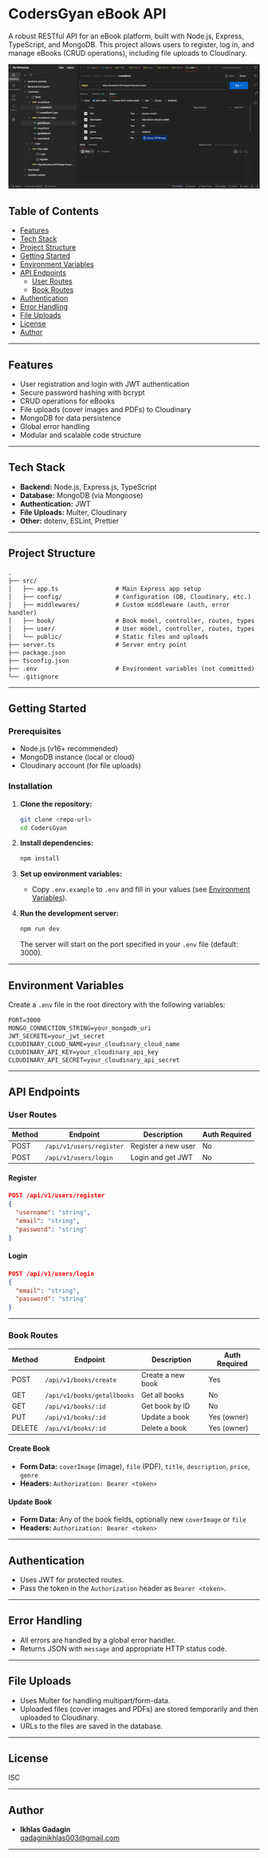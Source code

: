 # CodersGyan eBook API

A robust RESTful API for an eBook platform, built with Node.js, Express, TypeScript, and MongoDB. This project allows users to register, log in, and manage eBooks (CRUD operations), including file uploads to Cloudinary.

![CodersGyan eBook API Demo](./src/assets/onGithub.png)

## Table of Contents

- [Features](#features)
- [Tech Stack](#tech-stack)
- [Project Structure](#project-structure)
- [Getting Started](#getting-started)
- [Environment Variables](#environment-variables)
- [API Endpoints](#api-endpoints)
  - [User Routes](#user-routes)
  - [Book Routes](#book-routes)
- [Authentication](#authentication)
- [Error Handling](#error-handling)
- [File Uploads](#file-uploads)
- [License](#license)
- [Author](#author)

---

## Features

- User registration and login with JWT authentication
- Secure password hashing with bcrypt
- CRUD operations for eBooks
- File uploads (cover images and PDFs) to Cloudinary
- MongoDB for data persistence
- Global error handling
- Modular and scalable code structure

---

## Tech Stack

- **Backend:** Node.js, Express.js, TypeScript
- **Database:** MongoDB (via Mongoose)
- **Authentication:** JWT
- **File Uploads:** Multer, Cloudinary
- **Other:** dotenv, ESLint, Prettier

---

## Project Structure

```
.
├── src/
│   ├── app.ts                # Main Express app setup
│   ├── config/               # Configuration (DB, Cloudinary, etc.)
│   ├── middlewares/          # Custom middleware (auth, error handler)
│   ├── book/                 # Book model, controller, routes, types
│   ├── user/                 # User model, controller, routes, types
│   └── public/               # Static files and uploads
├── server.ts                 # Server entry point
├── package.json
├── tsconfig.json
├── .env                      # Environment variables (not committed)
└── .gitignore
```

---

## Getting Started

### Prerequisites

- Node.js (v16+ recommended)
- MongoDB instance (local or cloud)
- Cloudinary account (for file uploads)

### Installation

1. **Clone the repository:**
   ```bash
   git clone <repo-url>
   cd CodersGyan
   ```

2. **Install dependencies:**
   ```bash
   npm install
   ```

3. **Set up environment variables:**
   - Copy `.env.example` to `.env` and fill in your values (see [Environment Variables](#environment-variables)).

4. **Run the development server:**
   ```bash
   npm run dev
   ```

   The server will start on the port specified in your `.env` file (default: 3000).

---

## Environment Variables

Create a `.env` file in the root directory with the following variables:

```
PORT=3000
MONGO_CONNECTION_STRING=your_mongodb_uri
JWT_SECRETE=your_jwt_secret
CLOUDINARY_CLOUD_NAME=your_cloudinary_cloud_name
CLOUDINARY_API_KEY=your_cloudinary_api_key
CLOUDINARY_API_SECRET=your_cloudinary_api_secret
```

---

## API Endpoints

### User Routes

| Method | Endpoint            | Description           | Auth Required |
|--------|---------------------|----------------------|--------------|
| POST   | `/api/v1/users/register` | Register a new user   | No           |
| POST   | `/api/v1/users/login`    | Login and get JWT     | No           |

#### Register

```json
POST /api/v1/users/register
{
  "username": "string",
  "email": "string",
  "password": "string"
}
```

#### Login

```json
POST /api/v1/users/login
{
  "email": "string",
  "password": "string"
}
```

---

### Book Routes

| Method | Endpoint                  | Description                | Auth Required |
|--------|---------------------------|----------------------------|--------------|
| POST   | `/api/v1/books/create`    | Create a new book          | Yes          |
| GET    | `/api/v1/books/getallbooks` | Get all books              | No           |
| GET    | `/api/v1/books/:id`       | Get book by ID             | No           |
| PUT    | `/api/v1/books/:id`       | Update a book              | Yes (owner)  |
| DELETE | `/api/v1/books/:id`       | Delete a book              | Yes (owner)  |

#### Create Book

- **Form Data:** `coverImage` (image), `file` (PDF), `title`, `description`, `price`, `genre`
- **Headers:** `Authorization: Bearer <token>`

#### Update Book

- **Form Data:** Any of the book fields, optionally new `coverImage` or `file`
- **Headers:** `Authorization: Bearer <token>`

---

## Authentication

- Uses JWT for protected routes.
- Pass the token in the `Authorization` header as `Bearer <token>`.

---

## Error Handling

- All errors are handled by a global error handler.
- Returns JSON with `message` and appropriate HTTP status code.

---

## File Uploads

- Uses Multer for handling multipart/form-data.
- Uploaded files (cover images and PDFs) are stored temporarily and then uploaded to Cloudinary.
- URLs to the files are saved in the database.

---

## License

ISC

---

## Author

- **Ikhlas Gadagin**  
  [gadaginikhlas003@gmail.com](mailto:gadaginikhlas003@gmail.com)

---


